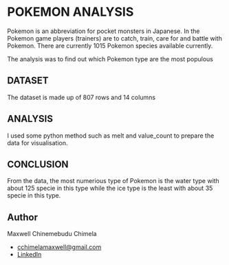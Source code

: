 # POKEMON ANALYSIS

Pokemon is an abbreviation for pocket monsters in Japanese. In the Pokemon game players (trainers) are to catch, train, care for and battle with Pokemon. There are currently 1015 Pokemon species available currently.

The analysis was to find out which Pokemon type are the most populous

## DATASET
The dataset is made up of 807 rows and 14 columns

## ANALYSIS
I used some python method such as melt and value_count to prepare the data for visualisation.

## CONCLUSION
From the data, the most numerious type of Pokemon is the water type with about 125 specie
 in this type while the ice type is the least with about 35 specie in this type.
 
## Author
Maxwell Chinemebudu Chimela
* cchimelamaxwell@gmail.com
* [LinkedIn](www.linkedin/in/maxwell-the-analyst)

